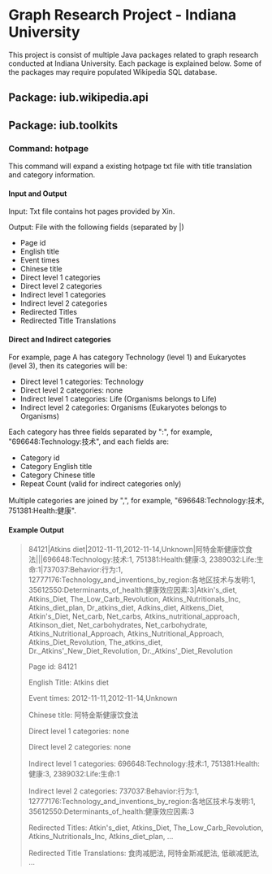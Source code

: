 # Graph Research Project - Indiana University

This project is consist of multiple Java packages related to graph research conducted at Indiana University.
Each package is explained below. Some of the packages may require populated Wikipedia SQL database.

## Package: iub.wikipedia.api




## Package: iub.toolkits

### Command: hotpage

This command will expand a existing hotpage txt file with title translation and category information.

#### Input and Output

Input: Txt file contains hot pages provided by Xin.

Output: File with the following fields (separated by |)

* Page id
* English title
* Event times
* Chinese title
* Direct level 1 categories
* Direct level 2 categories
* Indirect level 1 categories
* Indirect level 2 categories
* Redirected Titles
* Redirected Title Translations

#### Direct and Indirect categories

For example, page A has category Technology (level 1) and Eukaryotes (level 3), then its categories will be:

* Direct level 1 categories: Technology
* Direct level 2 categories: none
* Indirect level 1 categories: Life (Organisms belongs to Life)
* Indirect level 2 categories: Organisms (Eukaryotes belongs to Organisms)

Each category has three fields separated by ":", for example, "696648:Technology:技术", and each fields are:

* Category id
* Category English title
* Category Chinese title
* Repeat Count (valid for indirect categories only)

Multiple categories are joined by ",", for example, "696648:Technology:技术, 751381:Health:健康".

#### Example Output

> 84121|Atkins diet|2012-11-11,2012-11-14,Unknown|阿特金斯健康饮食法|||696648:Technology:技术:1, 751381:Health:健康:3, 2389032:Life:生命:1|737037:Behavior:行为:1, 12777176:Technology_and_inventions_by_region:各地区技术与发明:1, 35612550:Determinants_of_health:健康效应因素:3|Atkin's_diet, Atkins_Diet, The_Low_Carb_Revolution, Atkins_Nutritionals_Inc, Atkins_diet_plan, Dr_atkins_diet, Adkins_diet, Aitkens_Diet, Atkin's_Diet, Net_carb, Net_carbs, Atkins_nutritional_approach, Atkinson_diet, Net_carbohydrates, Net_carbohydrate, Atkins_Nutritional_Approach, Atkins_Nutritional_Approach, Atkins_Diet_Revolution, The_atkins_diet, Dr._Atkins'_New_Diet_Revolution, Dr._Atkins'_Diet_Revolution
>
> Page id: 84121
>
> English Title: Atkins diet
>
> Event times: 2012-11-11,2012-11-14,Unknown
>
> Chinese title: 阿特金斯健康饮食法
>
> Direct level 1 categories: none
>
> Direct level 2 categories: none
>
> Indirect level 1 categories: 696648:Technology:技术:1, 751381:Health:健康:3, 2389032:Life:生命:1
>
> Indirect level 2 categories: 737037:Behavior:行为:1, 12777176:Technology_and_inventions_by_region:各地区技术与发明:1, 35612550:Determinants_of_health:健康效应因素:3
>
> Redirected Titles: Atkin's_diet, Atkins_Diet, The_Low_Carb_Revolution, Atkins_Nutritionals_Inc, Atkins_diet_plan, ...
>
> Redirected Title Translations: 食肉减肥法, 阿特金斯减肥法, 低碳减肥法, ...
